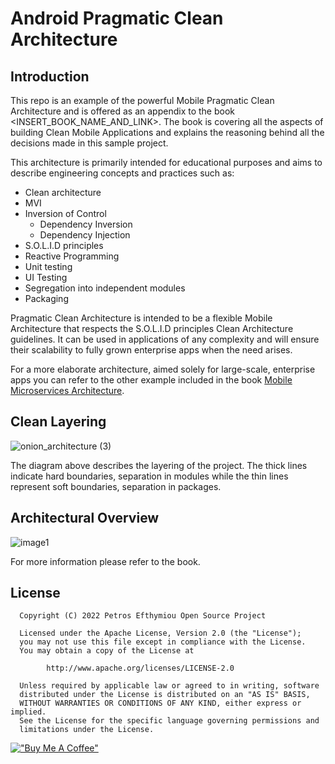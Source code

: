 Android Pragmatic Clean Architecture
=========================================
Introduction
------------
This repo is an example of the powerful Mobile Pragmatic Clean Architecture and is offered as an appendix to the book <INSERT_BOOK_NAME_AND_LINK>. The book is covering all the aspects of building Clean Mobile Applications and explains the reasoning behind all the decisions made in this sample project.

This architecture is primarily intended for educational purposes and aims to describe engineering concepts and practices such as:

* Clean architecture
* MVI
* Inversion of Control
  * Dependency Inversion
  * Dependency Injection
* S.O.L.I.D principles
* Reactive Programming
* Unit testing
* UI Testing
* Segregation into independent modules
* Packaging


Pragmatic Clean Architecture is intended to be a flexible Mobile Architecture that respects the S.O.L.I.D principles Clean Architecture guidelines. It can be used in applications of any complexity and will ensure their scalability to fully grown enterprise apps when the need arises.

For a more elaborate architecture, aimed solely for large-scale, enterprise apps you can refer to the other example included in the book [Mobile Microservices Architecture](https://github.com/petros-efthymiou/Mobile-Android-Microservices-Architecture).


Clean Layering
--------------

![onion_architecture (3)](https://user-images.githubusercontent.com/98778003/154707256-9c36cb94-4501-45f3-a41e-fb291699fe47.png)


The diagram above describes the layering of the project. The thick lines indicate hard boundaries, separation in modules while the thin lines represent soft boundaries, separation in packages.

Architectural Overview
---------------
![image1](https://user-images.githubusercontent.com/98778003/154707300-f1f1de66-4db2-487a-b2ca-1af1cf697fc9.png)


For more information please refer to the book.

License
--------
```
  Copyright (C) 2022 Petros Efthymiou Open Source Project

  Licensed under the Apache License, Version 2.0 (the "License");
  you may not use this file except in compliance with the License.
  You may obtain a copy of the License at

        http://www.apache.org/licenses/LICENSE-2.0

  Unless required by applicable law or agreed to in writing, software
  distributed under the License is distributed on an "AS IS" BASIS,
  WITHOUT WARRANTIES OR CONDITIONS OF ANY KIND, either express or implied.
  See the License for the specific language governing permissions and
  limitations under the License.
  ```

[!["Buy Me A Coffee"](https://www.buymeacoffee.com/assets/img/custom_images/orange_img.png)](https://www.buymeacoffee.com/petrosefth)
